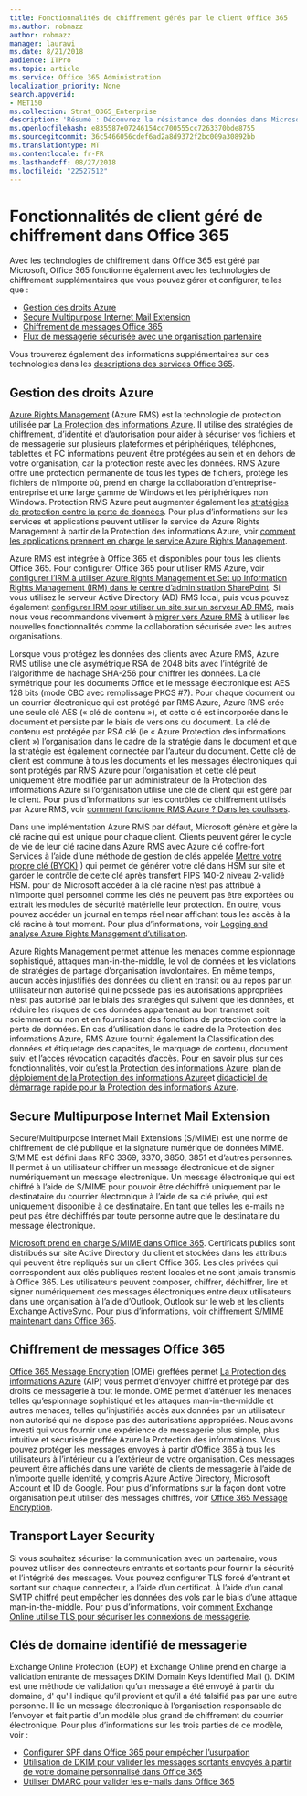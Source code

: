 ```yaml
---
title: Fonctionnalités de chiffrement gérés par le client Office 365
ms.author: robmazz
author: robmazz
manager: laurawi
ms.date: 8/21/2018
audience: ITPro
ms.topic: article
ms.service: Office 365 Administration
localization_priority: None
search.appverid:
- MET150
ms.collection: Strat_O365_Enterprise
description: 'Résumé : Découvrez la résistance des données dans Microsoft Office 365.'
ms.openlocfilehash: e835587e07246154cd700555cc7263370bde8755
ms.sourcegitcommit: 36c5466056cdef6ad2a8d9372f2bc009a30892bb
ms.translationtype: MT
ms.contentlocale: fr-FR
ms.lasthandoff: 08/27/2018
ms.locfileid: "22527512"
---
```

# <a name="customer-managed-encryption-features-in-office-365"></a>Fonctionnalités de client géré de chiffrement dans Office 365

Avec les technologies de chiffrement dans Office 365 est géré par Microsoft, Office 365 fonctionne également avec les technologies de chiffrement supplémentaires que vous pouvez gérer et configurer, telles que :
- [Gestion des droits Azure](https://docs.microsoft.com/azure/information-protection/what-is-azure-rms)
- [Secure Multipurpose Internet Mail Extension](http://blogs.technet.com/b/exchange/archive/2014/12/15/how-to-configure-s-mime-in-office-365.aspx)
- [Chiffrement de messages Office 365](http://products.office.com/en-us/exchange/office-365-message-encryption)
- [Flux de messagerie sécurisée avec une organisation partenaire](https://docs.microsoft.com/exchange/mail-flow-best-practices/use-connectors-to-configure-mail-flow/set-up-connectors-for-secure-mail-flow-with-a-partner)

Vous trouverez également des informations supplémentaires sur ces technologies dans les [descriptions des services Office 365](https://technet.microsoft.com/en-us/library/office-365-service-descriptions.aspx).

## <a name="azure-rights-management"></a>Gestion des droits Azure
[Azure Rights Management](https://docs.microsoft.com/azure/information-protection/what-is-azure-rms) (Azure RMS) est la technologie de protection utilisée par [La Protection des informations Azure](https://docs.microsoft.com/information-protection/understand-explore/what-is-information-protection). Il utilise des stratégies de chiffrement, d’identité et d’autorisation pour aider à sécuriser vos fichiers et de messagerie sur plusieurs plateformes et périphériques, téléphones, tablettes et PC informations peuvent être protégées au sein et en dehors de votre organisation, car la protection reste avec les données. RMS Azure offre une protection permanente de tous les types de fichiers, protège les fichiers de n’importe où, prend en charge la collaboration d’entreprise-entreprise et une large gamme de Windows et les périphériques non Windows. Protection RMS Azure peut augmenter également les [stratégies de protection contre la perte de données](https://docs.microsoft.com/exchange/security-and-compliance/data-loss-prevention/data-loss-prevention). Pour plus d’informations sur les services et applications peuvent utiliser le service de Azure Rights Management à partir de la Protection des informations Azure, voir [comment les applications prennent en charge le service Azure Rights Management](https://docs.microsoft.com/information-protection/understand-explore/applications-support).

Azure RMS est intégrée à Office 365 et disponibles pour tous les clients Office 365. Pour configurer Office 365 pour utiliser RMS Azure, voir [configurer l’IRM à utiliser Azure Rights Management et Set up Information Rights Management (IRM) dans le centre d’administration SharePoint](https://technet.microsoft.com/en-us/library/dn151475(v=exchg.150).aspx). Si vous utilisez le serveur Active Directory (AD) RMS local, puis vous pouvez également [configurer IRM pour utiliser un site sur un serveur AD RMS](https://docs.microsoft.com/office365/SecurityCompliance/configure-irm-to-use-an-on-premises-ad-rms-server), mais nous vous recommandons vivement à [migrer vers Azure RMS](https://docs.microsoft.com/azure/information-protection/migrate-from-ad-rms-to-azure-rms) à utiliser les nouvelles fonctionnalités comme la collaboration sécurisée avec les autres organisations.

Lorsque vous protégez les données des clients avec Azure RMS, Azure RMS utilise une clé asymétrique RSA de 2048 bits avec l’intégrité de l’algorithme de hachage SHA-256 pour chiffrer les données. La clé symétrique pour les documents Office et le message électronique est AES 128 bits (mode CBC avec remplissage PKCS #7). Pour chaque document ou un courrier électronique qui est protégé par RMS Azure, Azure RMS crée une seule clé AES (« clé de contenu »), et cette clé est incorporée dans le document et persiste par le biais de versions du document. La clé de contenu est protégée par RSA clé (le « Azure Protection des informations client ») l’organisation dans le cadre de la stratégie dans le document et que la stratégie est également connectée par l’auteur du document. Cette clé de client est commune à tous les documents et les messages électroniques qui sont protégés par RMS Azure pour l’organisation et cette clé peut uniquement être modifiée par un administrateur de la Protection des informations Azure si l’organisation utilise une clé de client qui est géré par le client. Pour plus d’informations sur les contrôles de chiffrement utilisés par Azure RMS, voir [comment fonctionne RMS Azure ? Dans les coulisses](https://docs.microsoft.com/information-protection/understand-explore/how-does-it-work).

Dans une implémentation Azure RMS par défaut, Microsoft génère et gère la clé racine qui est unique pour chaque client. Clients peuvent gérer le cycle de vie de leur clé racine dans Azure RMS avec Azure clé coffre-fort Services à l’aide d’une méthode de gestion de clés appelée [Mettre votre propre clé (BYOK)](https://docs.microsoft.com/azure/information-protection/plan-implement-tenant-key) ) qui permet de générer votre clé dans HSM sur site et garder le contrôle de cette clé après transfert FIPS 140-2 niveau 2-validé HSM. pour de Microsoft accéder à la clé racine n’est pas attribué à n’importe quel personnel comme les clés ne peuvent pas être exportées ou extrait les modules de sécurité matérielle leur protection. En outre, vous pouvez accéder un journal en temps réel near affichant tous les accès à la clé racine à tout moment. Pour plus d’informations, voir [Logging and analyse Azure Rights Management d’utilisation](https://docs.microsoft.com/azure/information-protection/log-analyze-usage).

Azure Rights Management permet atténue les menaces comme espionnage sophistiqué, attaques man-in-the-middle, le vol de données et les violations de stratégies de partage d’organisation involontaires. En même temps, aucun accès injustifiés des données du client en transit ou au repos par un utilisateur non autorisé qui ne possède pas les autorisations appropriées n’est pas autorisé par le biais des stratégies qui suivent que les données, et réduire les risques de ces données appartenant au bon transmet soit sciemment ou non et en fournissant des fonctions de protection contre la perte de données. En cas d’utilisation dans le cadre de la Protection des informations Azure, RMS Azure fournit également la Classification des données et étiquetage des capacités, le marquage de contenu, document suivi et l’accès révocation capacités d’accès. Pour en savoir plus sur ces fonctionnalités, voir [qu’est la Protection des informations Azure](https://docs.microsoft.com/information-protection/understand-explore/what-is-information-protection), [plan de déploiement de la Protection des informations Azure](https://docs.microsoft.com/information-protection/plan-design/deployment-roadmap)et [didacticiel de démarrage rapide pour la Protection des informations Azure](https://docs.microsoft.com/information-protection/get-started/infoprotect-quick-start-tutorial).

## <a name="secure-multipurpose-internet-mail-extension"></a>Secure Multipurpose Internet Mail Extension
Secure/Multipurpose Internet Mail Extensions (S/MIME) est une norme de chiffrement de clé publique et la signature numérique de données MIME. S/MIME est défini dans RFC 3369, 3370, 3850, 3851 et d’autres personnes. Il permet à un utilisateur chiffrer un message électronique et de signer numériquement un message électronique. Un message électronique qui est chiffré à l’aide de S/MIME pour pouvoir être déchiffré uniquement par le destinataire du courrier électronique à l’aide de sa clé privée, qui est uniquement disponible à ce destinataire. En tant que telles les e-mails ne peut pas être déchiffrés par toute personne autre que le destinataire du message électronique.

[Microsoft prend en charge S/MIME dans Office 365](http://blogs.technet.com/b/exchange/archive/2014/12/15/how-to-configure-s-mime-in-office-365.aspx). Certificats publics sont distribués sur site Active Directory du client et stockées dans les attributs qui peuvent être répliqués sur un client Office 365. Les clés privées qui correspondent aux clés publiques restent locales et ne sont jamais transmis à Office 365. Les utilisateurs peuvent composer, chiffrer, déchiffrer, lire et signer numériquement des messages électroniques entre deux utilisateurs dans une organisation à l’aide d’Outlook, Outlook sur le web et les clients Exchange ActiveSync. Pour plus d’informations, voir [chiffrement S/MIME maintenant dans Office 365](http://blogs.office.com/2014/02/26/smime-encryption-now-in-office-365/).

## <a name="office-365-message-encryption"></a>Chiffrement de messages Office 365
[Office 365 Message Encryption](https://products.office.com/en-us/exchange/office-365-message-encryption) (OME) greffées permet [La Protection des informations Azure](https://docs.microsoft.com/information-protection/understand-explore/what-is-information-protection) (AIP) vous permet d’envoyer chiffré et protégé par des droits de messagerie à tout le monde. OME permet d’atténuer les menaces telles qu’espionnage sophistiqué et les attaques man-in-the-middle et autres menaces, telles qu’injustifiés accès aux données par un utilisateur non autorisé qui ne dispose pas des autorisations appropriées. Nous avons investi qui vous fournir une expérience de messagerie plus simple, plus intuitive et sécurisée greffée Azure la Protection des informations. Vous pouvez protéger les messages envoyés à partir d’Office 365 à tous les utilisateurs à l’intérieur ou à l’extérieur de votre organisation. Ces messages peuvent être affichés dans une variété de clients de messagerie à l’aide de n’importe quelle identité, y compris Azure Active Directory, Microsoft Account et ID de Google. Pour plus d’informations sur la façon dont votre organisation peut utiliser des messages chiffrés, voir [Office 365 Message Encryption](https://support.office.com/article/F87CB016-7876-4317-AE3C-9169B311FF8A).

## <a name="transport-layer-security"></a>Transport Layer Security
Si vous souhaitez sécuriser la communication avec un partenaire, vous pouvez utiliser des connecteurs entrants et sortants pour fournir la sécurité et l’intégrité des messages. Vous pouvez configurer TLS forcé d’entrant et sortant sur chaque connecteur, à l’aide d’un certificat. À l’aide d’un canal SMTP chiffré peut empêcher les données des vols par le biais d’une attaque man-in-the-middle. Pour plus d’informations, voir [comment Exchange Online utilise TLS pour sécuriser les connexions de messagerie](https://support.office.com/article/How-Exchange-Online-uses-TLS-to-secure-email-connections-in-Office-365-4CDE0CDA-3430-4DC0-B489-F2C0736C929F).

## <a name="domain-keys-identified-mail"></a>Clés de domaine identifié de messagerie
Exchange Online Protection (EOP) et Exchange Online prend en charge la validation entrante de messages DKIM Domain Keys Identified Mail (). DKIM est une méthode de validation qu’un message a été envoyé à partir du domaine, d' qu'il indique qu’il provient et qu’il a été falsifié pas par une autre personne. Il lie un message électronique à l’organisation responsable de l’envoyer et fait partie d’un modèle plus grand de chiffrement du courrier électronique. Pour plus d’informations sur les trois parties de ce modèle, voir :
- [Configurer SPF dans Office 365 pour empêcher l’usurpation](https://docs.microsoft.com/office365/SecurityCompliance/set-up-spf-in-office-365-to-help-prevent-spoofing)
- [Utilisation de DKIM pour valider les messages sortants envoyés à partir de votre domaine personnalisé dans Office 365](https://docs.microsoft.com/office365/SecurityCompliance/use-dkim-to-validate-outbound-email)
- [Utiliser DMARC pour valider les e-mails dans Office 365](https://https://docs.microsoft.com/office365/SecurityCompliance/use-dmarc-to-validate-email)
